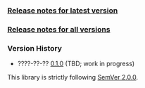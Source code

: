 ### [Release notes for latest version](latest.md)

### [Release notes for all versions](full.md)

### Version History

* ????-??-?? [0.1.0](0.1.0.md) (TBD; work in progress)


This library is strictly following [SemVer 2.0.0](https://semver.org/spec/v2.0.0.html).